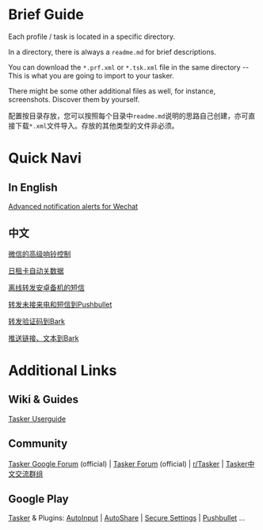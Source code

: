 # Brief Guide

Each profile / task is located in a specific directory.

In a directory, there is always a ```readme.md``` for brief descriptions.

You can download the ```*.prf.xml``` or ```*.tsk.xml``` file in the same directory --This is what you are going to import to your tasker.

There might be some other additional files as well, for instance, screenshots. Discover them by yourself.

配置按目录存放，您可以按照每个目录中```readme.md```说明的思路自己创建，亦可直接下载```*.xml```文件导入。存放的其他类型的文件非必须。

# Quick Navi

## In English

[Advanced notification alerts for Wechat
](/Wechat_Alerts/readme.md#advanced-notification-alerts-for-wechat)

## 中文

[微信的高级响铃控制](/Wechat_Alerts/readme.md#%E5%BE%AE%E4%BF%A1%E7%9A%84%E9%AB%98%E7%BA%A7%E5%93%8D%E9%93%83%E6%8E%A7%E5%88%B6)

[日租卡自动关数据](Daily_Metered_Cellular/readme.md)

[离线转发安卓备机的短信](/Offline_SMS_Forward/readme.md)

[转发未接来电和短信到Pushbullet](/Pushbullet_Intergrated/readme.md)

[转发验证码到Bark](/Bark/readme.md#%e8%bd%ac%e5%8f%91%e9%aa%8c%e8%af%81%e7%a0%81)

[推送链接、文本到Bark](/Bark/readme.md#%e6%8e%a8%e9%80%81%e9%93%be%e6%8e%a5%e6%88%96%e6%96%87%e6%9c%ac)

# Additional Links

## Wiki & Guides

[Tasker Userguide](https://tasker.joaoapps.com/userguide_summary.html)

## Community

[Tasker Google Forum](https://groups.google.com/forum/#!forum/tasker) (official)
|
[Tasker Forum](https://forum.joaoapps.com/index.php?forums/tasker/) (official)
|
[r/Tasker](https://www.reddit.com/r/tasker/)
|
[Tasker中文交流群组](https://t.me/taskercn)

## Google Play

[Tasker](https://play.google.com/store/apps/details?id=net.dinglisch.android.taskerm)
 & Plugins:
[AutoInput](https://play.google.com/store/apps/details?id=com.joaomgcd.autoinput)
|
[AutoShare](https://play.google.com/store/apps/details?id=com.joaomgcd.autoshare)
|
[Secure Settings](https://play.google.com/store/apps/details?id=com.intangibleobject.securesettings.plugin)
|
[Pushbullet](https://play.google.com/store/apps/details?id=com.pushbullet.android)
...
